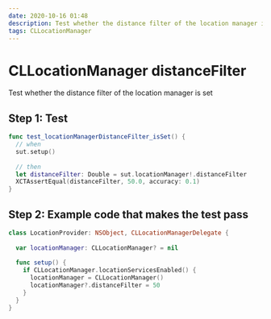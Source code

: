 ```yaml
---
date: 2020-10-16 01:48
description: Test whether the distance filter of the location manager is set.
tags: CLLocationManager
---
```


# CLLocationManager distanceFilter

Test whether the distance filter of the location manager is set

## Step 1: Test

```swift
func test_locationManagerDistanceFilter_isSet() {
  // when
  sut.setup()
  
  // then
  let distanceFilter: Double = sut.locationManager!.distanceFilter
  XCTAssertEqual(distanceFilter, 50.0, accuracy: 0.1)
}
```

## Step 2: Example code that makes the test pass

```swift
class LocationProvider: NSObject, CLLocationManagerDelegate {
  
  var locationManager: CLLocationManager? = nil
  
  func setup() {
    if CLLocationManager.locationServicesEnabled() {
      locationManager = CLLocationManager()
      locationManager?.distanceFilter = 50
    }
  }
}
```

